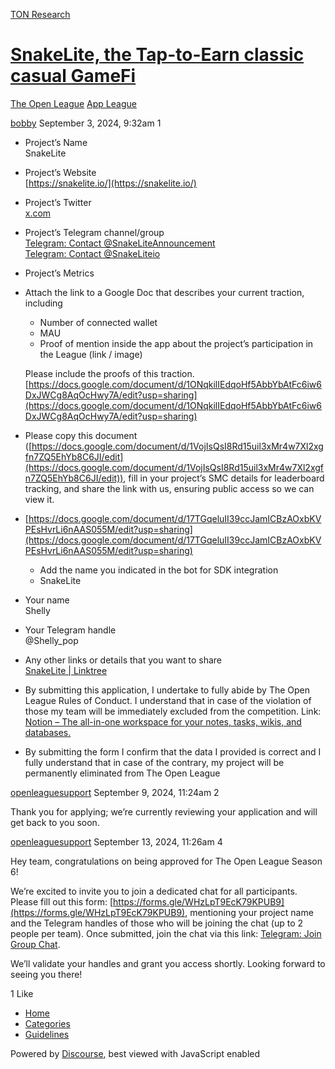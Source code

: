 [TON Research](/)

# [SnakeLite, the Tap-to-Earn classic casual GameFi](/t/snakelite-the-tap-to-earn-classic-casual-gamefi/30447)

[The Open League](/c/the-open-league/app-leaderboard/58)  [App League](/c/the-open-league/app-leaderboard/58) 

    

[bobby](https://tonresear.ch/u/bobby)  September 3, 2024, 9:32am  1

*   Project’s Name  
    SnakeLite
    
*   Project’s Website  
    [https://snakelite.io/](https://snakelite.io/)
    
*   Project’s Twitter  
    [x.com](https://x.com/snakeliteio)
    
*   Project’s Telegram channel/group  
    [Telegram: Contact @SnakeLiteAnnouncement](https://t.me/SnakeLiteAnnouncement)  
    [Telegram: Contact @SnakeLiteio](https://t.me/SnakeLiteio)
    
*   Project’s Metrics
    
*   Attach the link to a Google Doc that describes your current traction, including
    
    *   Number of connected wallet
    *   MAU
    *   Proof of mention inside the app about the project’s participation in the League (link / image)
    
    Please include the proofs of this traction.  
    [https://docs.google.com/document/d/1ONqkilIEdqoHf5AbbYbAtFc6iw6DxJWCg8AqOcHwy7A/edit?usp=sharing](https://docs.google.com/document/d/1ONqkilIEdqoHf5AbbYbAtFc6iw6DxJWCg8AqOcHwy7A/edit?usp=sharing)
    
*   Please copy this document ([https://docs.google.com/document/d/1VojIsQsI8Rd15uil3xMr4w7Xl2xgfn7ZQ5EhYb8C6JI/edit](https://docs.google.com/document/d/1VojIsQsI8Rd15uil3xMr4w7Xl2xgfn7ZQ5EhYb8C6JI/edit)), fill in your project’s SMC details for leaderboard tracking, and share the link with us, ensuring public access so we can view it.
    
*   [https://docs.google.com/document/d/17TGqeluII39ccJamICBzAOxbKVPEsHvrLi6nAAS055M/edit?usp=sharing](https://docs.google.com/document/d/17TGqeluII39ccJamICBzAOxbKVPEsHvrLi6nAAS055M/edit?usp=sharing)
    
    *   Add the name you indicated in the bot for SDK integration
    *   SnakeLite
*   Your name  
    Shelly
    
*   Your Telegram handle  
    @Shelly\_pop
    
*   Any other links or details that you want to share  
    [SnakeLite | Linktree](https://linktr.ee/SnakeLite)
    
*   By submitting this application, I undertake to fully abide by The Open League Rules of Conduct. I understand that in case of the violation of those my team will be immediately excluded from the competition. Link: [Notion – The all-in-one workspace for your notes, tasks, wikis, and databases.](https://ton-org.notion.site/The-Open-League-Rules-of-Conduct-04f4a0fedf1a401687075f5efd83de68)
    
*   By submitting the form I confirm that the data I provided is correct and I fully understand that in case of the contrary, my project will be permanently eliminated from The Open League
    

 

[openleaguesupport](https://tonresear.ch/u/openleaguesupport) September 9, 2024, 11:24am  2

Thank you for applying; we’re currently reviewing your application and will get back to you soon.

 

[openleaguesupport](https://tonresear.ch/u/openleaguesupport) September 13, 2024, 11:26am  4

Hey team, congratulations on being approved for The Open League Season 6!

We’re excited to invite you to join a dedicated chat for all participants. Please fill out this form: [https://forms.gle/WHzLpT9EcK79KPUB9](https://forms.gle/WHzLpT9EcK79KPUB9), mentioning your project name and the Telegram handles of those who will be joining the chat (up to 2 people per team). Once submitted, join the chat via this link: [Telegram: Join Group Chat](https://t.me/+TbKriSZt35BiNmUy).

We’ll validate your handles and grant you access shortly. Looking forward to seeing you there!

  1 Like

*   [Home](/)
*   [Categories](/categories)
*   [Guidelines](/guidelines)

Powered by [Discourse](https://www.discourse.org), best viewed with JavaScript enabled